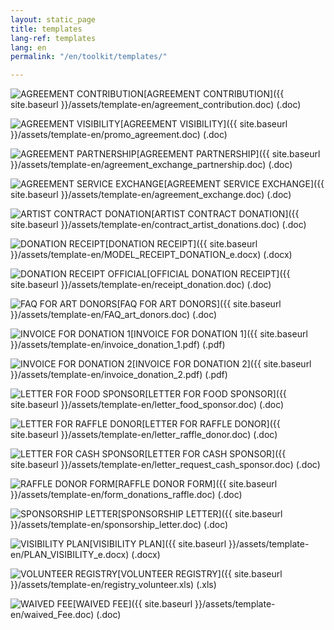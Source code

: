 ```yaml
---
layout: static_page
title: templates
lang-ref: templates
lang: en
permalink: "/en/toolkit/templates/"

---
```

<img class="doc" src="{{ site.baseurl }}/assets/img/archive.svg" alt="AGREEMENT CONTRIBUTION"/>[AGREEMENT CONTRIBUTION]({{ site.baseurl }}/assets/template-en/agreement_contribution.doc) (.doc)

<img class="doc" src="{{ site.baseurl }}/assets/img/archive.svg" alt="AGREEMENT VISIBILITY"/>[AGREEMENT VISIBILITY]({{ site.baseurl }}/assets/template-en/promo_agreement.doc) (.doc)

<img class="doc" src="{{ site.baseurl }}/assets/img/archive.svg" alt="AGREEMENT PARTNERSHIP"/>[AGREEMENT PARTNERSHIP]({{ site.baseurl }}/assets/template-en/agreement_exchange_partnership.doc) (.doc)

<img class="doc" src="{{ site.baseurl }}/assets/img/archive.svg" alt="AGREEMENT SERVICE EXCHANGE"/>[AGREEMENT SERVICE EXCHANGE]({{ site.baseurl }}/assets/template-en/agreement_exchange.doc) (.doc)

<img class="doc" src="{{ site.baseurl }}/assets/img/archive.svg" alt="ARTIST CONTRACT DONATION"/>[ARTIST CONTRACT DONATION]({{ site.baseurl }}/assets/template-en/contract_artist_donations.doc) (.doc)

<img class="doc" src="{{ site.baseurl }}/assets/img/archive.svg" alt="DONATION RECEIPT"/>[DONATION RECEIPT]({{ site.baseurl }}/assets/template-en/MODEL_RECEIPT_DONATION_e.docx) (.docx)

<img class="doc" src="{{ site.baseurl }}/assets/img/archive.svg" alt="DONATION RECEIPT OFFICIAL"/>[OFFICIAL DONATION RECEIPT]({{ site.baseurl }}/assets/template-en/receipt_donation.doc) (.doc)

<img class="doc" src="{{ site.baseurl }}/assets/img/archive.svg" alt="FAQ FOR ART DONORS"/>[FAQ FOR ART DONORS]({{ site.baseurl }}/assets/template-en/FAQ_art_donors.doc) (.doc)

<img class="doc" src="{{ site.baseurl }}/assets/img/archive.svg" alt="INVOICE FOR DONATION 1"/>[INVOICE FOR DONATION 1]({{ site.baseurl }}/assets/template-en/invoice_donation_1.pdf) (.pdf)

<img class="doc" src="{{ site.baseurl }}/assets/img/archive.svg" alt="INVOICE FOR DONATION 2"/>[INVOICE FOR DONATION 2]({{ site.baseurl }}/assets/template-en/invoice_donation_2.pdf) (.pdf)

<img class="doc" src="{{ site.baseurl }}/assets/img/archive.svg" alt="LETTER FOR FOOD SPONSOR"/>[LETTER FOR FOOD SPONSOR]({{ site.baseurl }}/assets/template-en/letter_food_sponsor.doc) (.doc)

<img class="doc" src="{{ site.baseurl }}/assets/img/archive.svg" alt="LETTER FOR RAFFLE DONOR"/>[LETTER FOR RAFFLE DONOR]({{ site.baseurl }}/assets/template-en/letter_raffle_donor.doc) (.doc)

<img class="doc" src="{{ site.baseurl }}/assets/img/archive.svg" alt="LETTER FOR CASH SPONSOR"/>[LETTER FOR CASH SPONSOR]({{ site.baseurl }}/assets/template-en/letter_request_cash_sponsor.doc) (.doc)

<img class="doc" src="{{ site.baseurl }}/assets/img/archive.svg" alt="RAFFLE DONOR FORM"/>[RAFFLE DONOR FORM]({{ site.baseurl }}/assets/template-en/form_donations_raffle.doc) (.doc)

<img class="doc" src="{{ site.baseurl }}/assets/img/archive.svg" alt="SPONSORSHIP LETTER"/>[SPONSORSHIP LETTER]({{ site.baseurl }}/assets/template-en/sponsorship_letter.doc) (.doc)

<img class="doc" src="{{ site.baseurl }}/assets/img/archive.svg" alt="VISIBILITY PLAN"/>[VISIBILITY PLAN]({{ site.baseurl }}/assets/template-en/PLAN_VISIBILITY_e.docx) (.docx)

<img class="doc" src="{{ site.baseurl }}/assets/img/archive.svg" alt="VOLUNTEER REGISTRY"/>[VOLUNTEER REGISTRY]({{ site.baseurl }}/assets/template-en/registry_volunteer.xls) (.xls)

<img class="doc" src="{{ site.baseurl }}/assets/img/archive.svg" alt="WAIVED FEE"/>[WAIVED FEE]({{ site.baseurl }}/assets/template-en/waived_Fee.doc) (.doc)